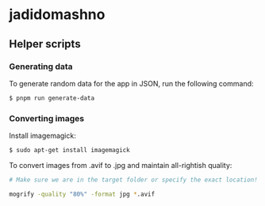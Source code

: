 # jadidomashno

## Helper scripts

### Generating data

To generate random data for the app in JSON, run the following command:

```bash
$ pnpm run generate-data
```

### Converting images

Install imagemagick:

```bash
$ sudo apt-get install imagemagick
```

To convert images from .avif to .jpg and maintain all-rightish quality:

```bash
# Make sure we are in the target folder or specify the exact location!

mogrify -quality "80%" -format jpg *.avif
```
